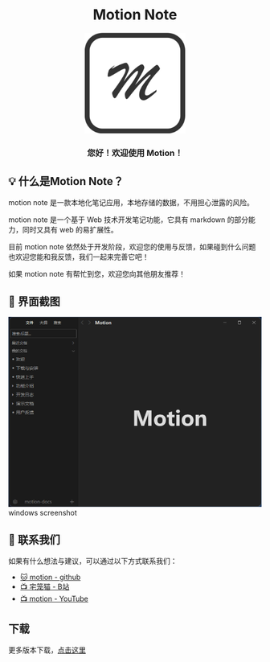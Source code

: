 <h1 align="center">Motion Note</h1>

<p align="center">
    <a href="https://motion-note.github.io/motion/">
    <img src="./public/logo.png" width="200">
    </a>
</p>

<h3 align=center>您好！欢迎使用 Motion！</h3>

## 💡 什么是Motion Note？

motion note 是一款本地化笔记应用，本地存储的数据，不用担心泄露的风险。

motion note 是一个基于 Web 技术开发笔记功能，它具有 markdown 的部分能力，同时又具有 web 的易扩展性。 

目前 motion note 依然处于开发阶段，欢迎您的使用与反馈，如果碰到什么问题也欢迎您能和我反馈，我们一起来完善它吧！

如果 motion note 有帮忙到您，欢迎您向其他朋友推荐！

## 💄 界面截图

![windows screenshot](./public/win.png)
windows screenshot


## 💌 联系我们

如果有什么想法与建议，可以通过以下方式联系我们：

- [🐱 motion - github](https://github.com/motion-note/motion)
- [📺 宅笼猫 - B站](https://space.bilibili.com/300245951)
- [📺 motion - YouTube](https://www.youtube.com/@motion9707)

## 下载

更多版本下载，[点击这里](https://github.com/motion-note/motion/releases)
